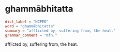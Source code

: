 # ghammābhitatta

``` toml
dict_label = "NCPED"
word = "ghammābhitatta"
summary = "afflicted by, suffering from, the heat."
grammar_comment = "mfn."
```

afflicted by, suffering from, the heat.


